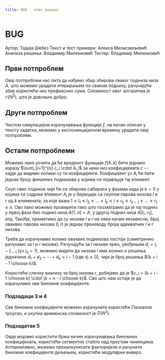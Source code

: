 ```yaml
---
title: BUG - опис решења
---
```


# BUG

Аутор: Тадија Шебез
Текст и тест примери: Алекса Милисављевић
Анализа решења: Владимир Миленковић
Тестер: Владимир Миленковић

## Први потпроблем

Овај потпроблем нас пита да нађемо збир збирова сваког подниза низа $A$, што можемо урадити итерирањем по сваком поднизу, рачунајући збир користећи низ префиксних сума. Сложеност овог алгоритма је $\mathcal{O}(N^2)$, што је довољно добро.

## Други потпроблем

Чистом симулацијом израчунавања функције $f$, на начин описан у тексту задатка, можемо у експоненцијалном времену урадити овај потпроблем.

## Остали потпроблеми

Можемо лако уочити да ће вредност функције $f(A, k)$ бити једнако изразу $\sum_{i=1}^{n} c_i \cdot A_i$ за неки низ коефицијената $c$ -- хајде да видимо колики су ти коефицијенти. Коефицијент уз $A_i$ ће бити једнак броју финалних поднизова у којима се појављује тај елемент. 

Скуп свих подниза чији ће се збирови сабирати у фазама када је $k = 0$ у којима се садржи елемент $A_i$ је у бијекцији са скупом парова низова $l$ и $r$ од $k$ елемената, за које важи $1 \leq l_1 \leq l_2 \leq \dots \leq l_k \leq i \leq r_k \leq r_{k-1} \leq \dots \leq r_1 \leq n$. Ово лако можемо проверити тако што посматрамо да је тај подниз у првој фази био подниз низа $A[1..n] = A$, у другој подниз низа $A[l_1 .. r_1]$, итд. Такође, приметимо да су низови $l$ и $r$ на неки начин независни, број оваквих парова низова $(l, r)$ је једнак производу броја адекватних $l$ и $r$ низова.

Треба да израчунамо колико оваквих поднизова постоји (симетрично рачунамо за $l$ и $r$ низове). Рачунајући за $l$ низове прво, увођењем $d_i = l_i - l_{i-1}$ (уз $l_0 = 1$), можемо видети да низова $l$ има колико и решења једначине $d_1 + d_2 + \cdots + d_k = i - 1$ (где $d_i \geq 0$), чији је број решења ${k + i - 1 \choose k}$. 

Користећи сличну анализу за број низова $r$, добијамо да је $c_i = {k + i - 1 \choose k} \cdot {k + n - i \choose k}$. Све што нам остаје је да израчунамо ове биномне коефицијенте.

### Подзадаци 3 и 4

Све биномне коефицијенте можемо израчунати користећи Паскалов троугао, и укупна временска сложеност је $O(N^2)$.

### Подзадатак 5

Овде морамо користити бржи начин израчунавања биномних коефицијената, користећи сегментно стабло над простим чиниоцима. Алтернативно, можемо прекалкулисати факторијеле и рачунати биномне коефицијенте дељењем, користећи модуларни инверз.
